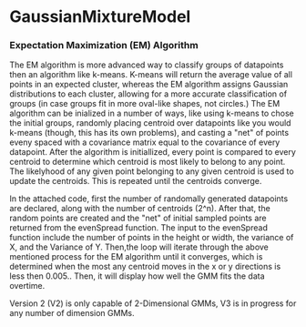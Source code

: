 # GaussianMixtureModel

### Expectation Maximization (EM) Algorithm

The EM algorithm is  more advanced way to classify groups of datapoints then an algorithm like k-means. K-means will return the average value of all points in an expected cluster, whereas the EM algorithm assigns Gaussian distributions to each cluster, allowing for a more accurate classification of groups (in case groups fit in more oval-like shapes, not circles.) The EM algorithm can be inialized in a number of ways, like using k-means to chose the initial groups, randomly placing centroid over datapoints like you would k-means (though, this has its own problems), and casting a "net" of points eveny spaced with a covariance matrix equal to the covariance of every datapoint. After the algorithm is initiallized, every point is compared to every centroid to determine which centroid is most likely to belong to any point. The likelyhood of any given point belonging to any given centroid is used to update the centroids. This is repeated until the centroids converge.

In the attached code, first the number of randomally generated datapoints are declared, along with the number of centroids (2^n). After that, the random points are created and the "net" of initial sampled points are returned from the evenSpread function. The input to the evenSpread function include the number of points in the height or width, the variance of X, and the Variance of Y. Then,the loop will iterate through the above mentioned process for the EM algorithm until it converges, which is determined when the most any centroid moves in the x or y directions is less then 0.005.. Then, it will display how well the GMM fits the data overtime.

Version 2 (V2) is only capable of 2-Dimensional GMMs, V3 is in progress for any number of dimension GMMs. 
